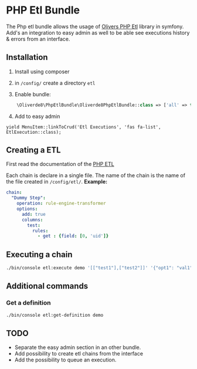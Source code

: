 # PHP Etl Bundle

The Php etl bundle allows the usage of [Olivers PHP Etl](https://github.com/oliverde8/php-etl) library in symfony. 
Add's an integration to easy admin as well to be able see executions history & errors from an interface. 

## Installation

1. Install using composer

2. in `/config/` create a directory `etl`

3. Enable bundle: 
```php
    \Oliverde8\PhpEtlBundle\Oliverde8PhpEtlBundle::class => ['all' => true],
```

4. Add to easy admin
```angular2html
yield MenuItem::linkToCrud('Etl Executions', 'fas fa-list', EtlExecution::class);
```

## Creating a ETL

First read the documentation of the [PHP ETL](https://github.com/oliverde8/php-etl) 

Each chain is declare in a single file. The name of the chain is the name of the file created in `/config/etl/`. 
**Example:**
```yaml
chain:
  "Dummy Step":
    operation: rule-engine-transformer
    options:
      add: true
      columns:
        test:
          rules:
            - get : {field: [0, 'uid']}
```

## Executing a chain

```sh
./bin/console etl:execute demo '[["test1"],["test2"]]' '{"opt1": "val1"}'
```

## Additional commands

### Get a definition
```sh
./bin/console etl:get-definition demo
```

## TODO
- Separate the easy admin section in an other bundle. 
- Add possibility to create etl chains from the interface 
- Add the possibility to queue an execution. 
